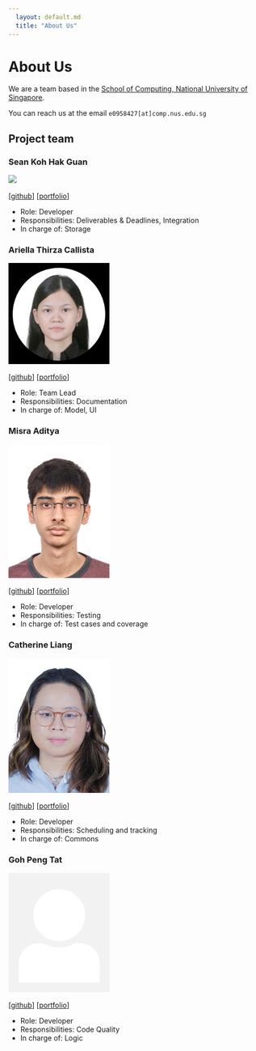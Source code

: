 ```yaml
---
  layout: default.md
  title: "About Us"
---
```


# About Us

We are a team based in the [School of Computing, National University of Singapore](http://www.comp.nus.edu.sg).

You can reach us at the email `e0958427[at]comp.nus.edu.sg`

## Project team

### Sean Koh Hak Guan

<img src="images/sk2001git.png" width="200px">

[[github](https://github.com/sk2001git)]
[[portfolio](team/johndoe.md)]

* Role: Developer
* Responsibilities: Deliverables & Deadlines, Integration
* In charge of: Storage


### Ariella Thirza Callista


<img src="images/ariellacallista.png" width="200px">

[[github](http://github.com/AriellaCallista)]
[[portfolio](team/johndoe.md)]

* Role: Team Lead
* Responsibilities: Documentation
* In charge of: Model, UI

### Misra Aditya

<img src="images/madlamprey.png" width="200px">

[[github](http://github.com/MadLamprey)]
[[portfolio](team/johndoe.md)]

* Role: Developer
* Responsibilities: Testing
* In charge of: Test cases and coverage


### Catherine Liang

<img src="images/ketweeen.png" width="200px">

[[github](http://github.com/ketweeen)]
[[portfolio](team/johndoe.md)]

* Role: Developer
* Responsibilities: Scheduling and tracking
* In charge of: Commons

### Goh Peng Tat

<img src="images/scarletblanks.png" width="200px">

[[github](http://github.com/ScarletBlanks)]
[[portfolio](team/scarletblanks.md)]

* Role: Developer
* Responsibilities: Code Quality
* In charge of: Logic
